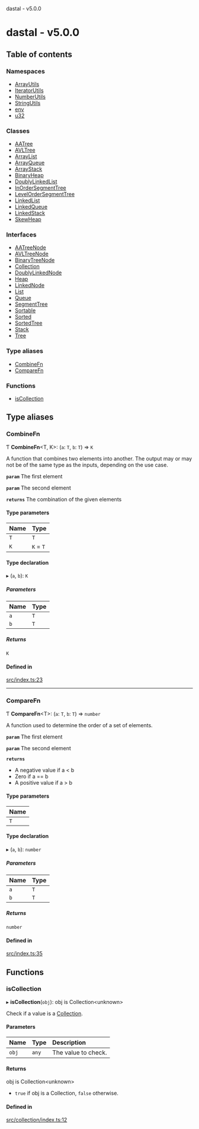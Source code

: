 dastal - v5.0.0

# dastal - v5.0.0

## Table of contents

### Namespaces

- [ArrayUtils](modules/arrayutils.md)
- [IteratorUtils](modules/iteratorutils.md)
- [NumberUtils](modules/numberutils.md)
- [StringUtils](modules/stringutils.md)
- [env](modules/env.md)
- [u32](modules/u32.md)

### Classes

- [AATree](classes/aatree.md)
- [AVLTree](classes/avltree.md)
- [ArrayList](classes/arraylist.md)
- [ArrayQueue](classes/arrayqueue.md)
- [ArrayStack](classes/arraystack.md)
- [BinaryHeap](classes/binaryheap.md)
- [DoublyLinkedList](classes/doublylinkedlist.md)
- [InOrderSegmentTree](classes/inordersegmenttree.md)
- [LevelOrderSegmentTree](classes/levelordersegmenttree.md)
- [LinkedList](classes/linkedlist.md)
- [LinkedQueue](classes/linkedqueue.md)
- [LinkedStack](classes/linkedstack.md)
- [SkewHeap](classes/skewheap.md)

### Interfaces

- [AATreeNode](interfaces/aatreenode.md)
- [AVLTreeNode](interfaces/avltreenode.md)
- [BinaryTreeNode](interfaces/binarytreenode.md)
- [Collection](interfaces/collection.md)
- [DoublyLinkedNode](interfaces/doublylinkednode.md)
- [Heap](interfaces/heap.md)
- [LinkedNode](interfaces/linkednode.md)
- [List](interfaces/list.md)
- [Queue](interfaces/queue.md)
- [SegmentTree](interfaces/segmenttree.md)
- [Sortable](interfaces/sortable.md)
- [Sorted](interfaces/sorted.md)
- [SortedTree](interfaces/sortedtree.md)
- [Stack](interfaces/stack.md)
- [Tree](interfaces/tree.md)

### Type aliases

- [CombineFn](README.md#combinefn)
- [CompareFn](README.md#comparefn)

### Functions

- [isCollection](README.md#iscollection)

## Type aliases

### CombineFn

Ƭ **CombineFn**<T, K\>: (`a`: `T`, `b`: `T`) => `K`

A function that combines two elements into another.
The output may or may not be of the same type as
the inputs, depending on the use case.

**`param`** The first element

**`param`** The second element

**`returns`** The combination of the given elements

#### Type parameters

| Name | Type |
| :------ | :------ |
| `T` | `T` |
| `K` | `K` = `T` |

#### Type declaration

▸ (`a`, `b`): `K`

##### Parameters

| Name | Type |
| :------ | :------ |
| `a` | `T` |
| `b` | `T` |

##### Returns

`K`

#### Defined in

[src/index.ts:23](https://github.com/havelessbemore/dastal/blob/93b846d/src/index.ts#L23)

___

### CompareFn

Ƭ **CompareFn**<T\>: (`a`: `T`, `b`: `T`) => `number`

A function used to determine the order of a set of elements.

**`param`** The first element

**`param`** The second element

**`returns`**
- A negative value if a < b
- Zero if a == b
- A positive value if a > b

#### Type parameters

| Name |
| :------ |
| `T` |

#### Type declaration

▸ (`a`, `b`): `number`

##### Parameters

| Name | Type |
| :------ | :------ |
| `a` | `T` |
| `b` | `T` |

##### Returns

`number`

#### Defined in

[src/index.ts:35](https://github.com/havelessbemore/dastal/blob/93b846d/src/index.ts#L35)

## Functions

### isCollection

▸ **isCollection**(`obj`): obj is Collection<unknown\>

Check if a value is a [Collection](interfaces/collection.md).

#### Parameters

| Name | Type | Description |
| :------ | :------ | :------ |
| `obj` | `any` | The value to check. |

#### Returns

obj is Collection<unknown\>

- `true` if obj is a Collection, `false` otherwise.

#### Defined in

[src/collection/index.ts:12](https://github.com/havelessbemore/dastal/blob/93b846d/src/collection/index.ts#L12)
